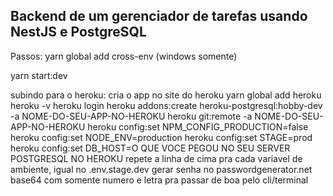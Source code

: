 ## Backend de um gerenciador de tarefas usando NestJS e PostgreSQL

Passos:
yarn global add cross-env (windows somente)

yarn start:dev


subindo para o heroku:
cria o app no site do heroku
yarn global add heroku
heroku -v
heroku login
heroku addons:create heroku-postgresql:hobby-dev -a NOME-DO-SEU-APP-NO-HEROKU
heroku git:remote -a NOME-DO-SEU-APP-NO-HEROKU
heroku config:set NPM_CONFIG_PRODUCTION=false
heroku config:set NODE_ENV=production
heroku config:set STAGE=prod
heroku config:set DB_HOST=O QUE VOCE PEGOU NO SEU SERVER POSTGRESQL NO HEROKU
repete a linha de cima pra cada variavel de ambiente, igual no .env.stage.dev
gerar senha no passwordgenerator.net base64 com somente numero e letra pra passar de boa pelo cli/terminal